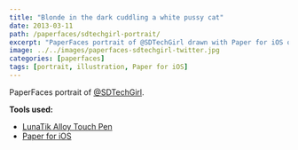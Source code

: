 ```yaml
---
title: "Blonde in the dark cuddling a white pussy cat"
date: 2013-03-11
path: /paperfaces/sdtechgirl-portrait/
excerpt: "PaperFaces portrait of @SDTechGirl drawn with Paper for iOS on an iPad."
image: ../../images/paperfaces-sdtechgirl-twitter.jpg
categories: [paperfaces]
tags: [portrait, illustration, Paper for iOS]
---
```


PaperFaces portrait of [@SDTechGirl](https://twitter.com/SDTechGirl).

**Tools used:**

- [LunaTik Alloy Touch Pen](https://www.amazon.com/gp/product/B00821TR7G/ref=as_li_ss_tl?ie=UTF8&tag=mademist-20&linkCode=as2&camp=1789&creative=390957&creativeASIN=B00821TR7G)
- [Paper for iOS](https://paper.bywetransfer.com/)
